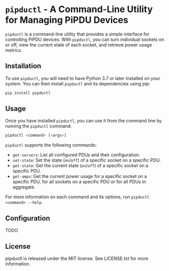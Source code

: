# `pipductl` - A Command-Line Utility for Managing PiPDU Devices

`pipductl` is a command-line utility that provides a simple interface for controlling PiPDU devices. With `pipductl`, you can turn individual sockets on or off, view the current state of each socket, and retrieve power usage metrics.

## Installation

To use `pipductl`, you will need to have Python 3.7 or later installed on your system. You can then install `pipductl` and its dependencies using pip:

```bash
pip install pipductl
```

## Usage

Once you have installed `pipductl`, you can use it from the command line by running the `pipductl` command:

```bash
pipductl <command> [<args>]
```

`pipductl` supports the following commands:

- `get-servers`: List all configured PDUs and their configuration.
- `set-state`: Set the state (`on`/`off`) of a specific socket on a specific PDU.
- `get-state`: Get the current state (`on`/`off`) of a specific socket on a specific PDU.
- `get-amps`: Get the current power usage for a specific socket on a specific PDU, for all sockets on a specific PDU or for all PDUs in aggregate.

For more information on each command and its options, run `pipductl <command> --help`.

## Configuration

TODO

## License

pipductl is released under the MIT license. See LICENSE.txt for more information.